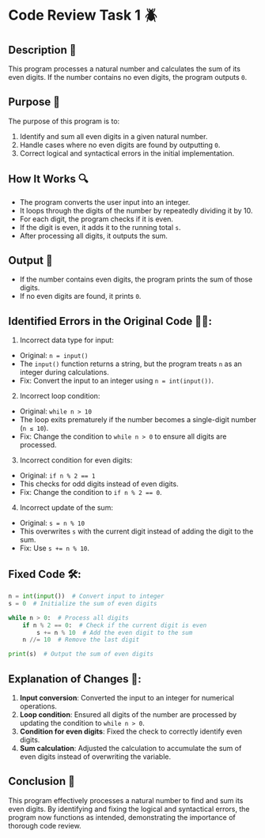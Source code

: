# Code Review Task 1 🪲

## Description 📝

This program processes a natural number and calculates the sum of its even digits.
If the number contains no even digits, the program outputs `0`.

## Purpose 🎯

The purpose of this program is to:

1. Identify and sum all even digits in a given natural number.
2. Handle cases where no even digits are found by outputting `0`.
3. Correct logical and syntactical errors in the initial implementation.

## How It Works 🔍

-   The program converts the user input into an integer.
-   It loops through the digits of the number by repeatedly dividing it by 10.
-   For each digit, the program checks if it is even.
-   If the digit is even, it adds it to the running total `s`.
-   After processing all digits, it outputs the sum.

## Output 📜

-   If the number contains even digits, the program prints the sum of those digits.
-   If no even digits are found, it prints `0`.

## Identified Errors in the Original Code 🕵🏾:

1. Incorrect data type for input:

-   Original: `n = input()`
-   The `input()` function returns a string, but the program treats `n` as an integer during calculations.
-   Fix: Convert the input to an integer using `n = int(input())`.

2. Incorrect loop condition:

-   Original: `while n > 10`
-   The loop exits prematurely if the number becomes a single-digit number (`n ≤ 10`).
-   Fix: Change the condition to `while n > 0` to ensure all digits are processed.

3. Incorrect condition for even digits:

-   Original: `if n % 2 == 1`
-   This checks for odd digits instead of even digits.
-   Fix: Change the condition to `if n % 2 == 0`.

4. Incorrect update of the sum:

-   Original: `s = n % 10`
-   This overwrites `s` with the current digit instead of adding the digit to the sum.
-   Fix: Use `s += n % 10`.

## Fixed Code 🛠:

```python
n = int(input())  # Convert input to integer
s = 0  # Initialize the sum of even digits

while n > 0:  # Process all digits
    if n % 2 == 0:  # Check if the current digit is even
        s += n % 10  # Add the even digit to the sum
    n //= 10  # Remove the last digit

print(s)  # Output the sum of even digits
```

## Explanation of Changes 🧾:

1. **Input conversion**: Converted the input to an integer for numerical operations.
2. **Loop condition**: Ensured all digits of the number are processed by updating the condition to `while n > 0`.
3. **Condition for even digits**: Fixed the check to correctly identify even digits.
4. **Sum calculation**: Adjusted the calculation to accumulate the sum of even digits instead of overwriting the variable.

## Conclusion 🚀

This program effectively processes a natural number to find and sum its even digits.
By identifying and fixing the logical and syntactical errors, the program now functions as intended, demonstrating the importance of thorough code review.

